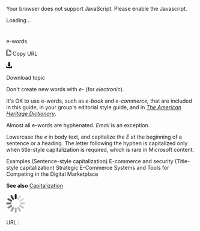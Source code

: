 Your browser does not support JavaScript. Please enable the Javascript.

Loading...

# 

e-words

![Copy URL](e-words_files/Copy.png)
Copy URL

![Download](e-words_files/Download.png)

Download topic

Don't create new words with *e-* (for *electronic*). 

It's OK to use e-words, such as *e-book* and *e-commerce,* that are included in this guide, in your group's editorial style guide, and in [*The American Heritage Dictionary*](https://ahdictionary.com/). 

Almost all e-words are hyphenated. *Email* is an exception.

Lowercase the *e* in body text, and capitalize the *E* at the beginning of a sentence or
a heading. The letter following the hyphen is capitalized
only when title-style capitalization is required, which is
rare in Microsoft content. 

Examples
(Sentence-style capitalization) E-commerce and security
(Title-style capitalization) Strategic E-Commerce Systems and Tools for Competing in the Digital Marketplace

**See also** [Capitalization](https://worldready.cloudapp.net/Styleguide/Read?id=2700&topicid=33685)

![In progress](e-words_files/activity-large.gif)

URL :
